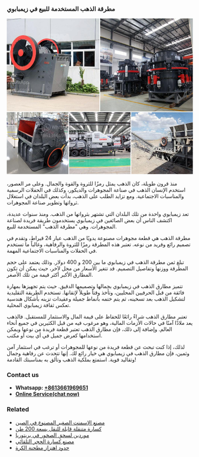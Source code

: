 <h3>مطرقة الذهب المستخدمة للبيع في زيمبابوي</h3><img src='1701854171.jpg' alt=''><p>منذ قرون طويلة، كان الذهب يمثل رمزًا للثروة والقوة والجمال. وعلى مر العصور، استخدم الإنسان الذهب في صناعة المجوهرات والديكور، وكذلك في الحفلات الرسمية والمناسبات الاجتماعية. ومع تزايد الطلب على الذهب، بدأت بعض البلدان في استغلال ثرواتها وتطوير صناعة المجوهرات.</p><p>تعد زيمبابوي واحدة من تلك البلدان التي تشتهر بثرواتها من الذهب. ومنذ سنوات عديدة، اكتشف الناس أن بعض الصائغين في زيمبابوي يستخدمون طريقة فريدة لصناعة المجوهرات. وهي "مطرقة الذهب" المستخدمة للبيع.</p><p>مطرقة الذهب هي قطعة مجوهرات مصنوعة يدويًا من الذهب عيار 24 قيراط، وتقدم في تصميم رائع وفريد من نوعه. تعتبر هذه المطرقة رمزًا للثروة والرفاهية، وغالباً ما تستخدم في الحفلات والمناسبات الاجتماعية المهمة.</p><p>تبلغ ثمن مطرقة الذهب في زيمبابوي ما بين 200 و 400 دولار. وذلك يعتمد على حجم المطرقة ووزنها وتفاصيل التصميم. قد تتغير الأسعار من محل لآخر، حيث يمكن أن تكون المطارق الأكبر أكثر قيمة من تلك الأصغر.</p><p>تتميز مطارق الذهب في زيمبابوي بجمالها وتصميمها الدقيق. حيث يتم تجهيزها بمهارة فائقة من قبل الحرفيين المحليين، وتأخذ وقتاً طويلاً لإتقانها. تستخدم الطريقة التقليدية لتشكيل الذهب بعد تسخينه، ثم يتم ختمه بأنماط جميلة وعقيدات تزينه بأشكال هندسية تعكس ثقافة زيمبابوي المحلية.</p><p>تعتبر مطارق الذهب شراءً رائعًا للحفاظ على قيمة المال والاستثمار للمستقبل. فالذهب يعد ملاذًا آمنًا في حالات الأزمات المالية، وهو مرغوب فيه من قبل الكثيرين في جميع أنحاء العالم. وإضافة إلى ذلك، فإن مطارق الذهب تعتبر قطعة فريدة من نوعها ويمكن استخدامها كعرض جميل في أي بيت أو مكتب.</p><p>لذلك، إذا كنت تبحث عن قطعة فريدة من نوعها للمجوهرات أو ترغب في استثمار آمن وثمين، فإن مطارق الذهب في زيمبابوي هي خيار رائع لك. إنها تتحدث عن رفاهية وجمال وتقاليد قوية. استمتع بملكية الذهب وتألق به بمناسبتك القادمة!</p><h3>Contact us</h3><ul><li><strong>Whatsapp:&nbsp;<a href="https://wa.me/8613661969651">+8613661969651</a></strong></li><li><a href="https://swt.shibang-china.com/?git&amp;zhl&amp;مطرقة الذهب المستخدمة للبيع في زيمبابوي"><strong>Online Service(chat now)</strong></a></li></ul><h3>Related</h3><ul><li><a href='مصنع الإسمنت الصغير المصنوع في الصين.md'>مصنع الإسمنت الصغير المصنوع في الصين</a></li><li><a href='كسارة متنقلة قابلة للنقل بسعة 200 طن.md'>كسارة متنقلة قابلة للنقل بسعة 200 طن</a></li><li><a href='موردين لسحق الصخور في بريتوريا.md'>موردين لسحق الصخور في بريتوريا</a></li><li><a href='مصنع كسارة الحجر التلقائي.md'>مصنع كسارة الحجر التلقائي</a></li><li><a href='حدود اهتزاز مطحنة الكرة.md'>حدود اهتزاز مطحنة الكرة</a></li></ul>